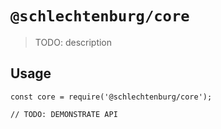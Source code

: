 # `@schlechtenburg/core`

> TODO: description

## Usage

```
const core = require('@schlechtenburg/core');

// TODO: DEMONSTRATE API
```
